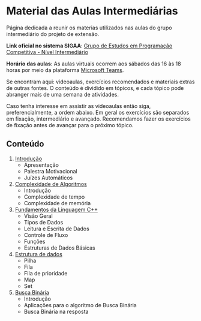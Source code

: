 Material das Aulas Intermediárias
====================================

Página dedicada a reunir os materias utilizados nas aulas do grupo intermediário do projeto de extensão.

**Link oficial no sistema SIGAA**: [Grupo de Estudos em Programação Competitiva - Nível Intermediário](https://sig.unb.br/sigaa/link/public/extensao/visualizacaoAcaoExtensao/1957)

**Horário das aulas**: As aulas virtuais ocorrem aos sábados das 16 às 18 horas por meio da plataforma [Microsoft Teams](https://www.microsoft.com/pt-br/microsoft-teams/log-in).

Se encontram aqui: videoaulas, exercícios recomendados e materiais extras de outras fontes. O conteúdo é dividido em tópicos, e cada tópico pode abranger mais de uma semana de atividades.

Caso tenha interesse em assistir as videoaulas então siga, preferencialmente, a ordem abaixo. Em geral os exercícios são separados em fixação, intermediário e avançado. Recomendamos fazer os exercícios de fixação antes de avançar para o próximo tópico.

## Conteúdo
1. [Introdução](introducao/README.md)
   - Apresentação
   - Palestra Motivacional
   - Juízes Automáticos
2. [Complexidade de Algoritmos](complexidade/README.md)
   - Introdução
   - Complexidade de tempo
   - Complexidade de memória
3. [Fundamentos da Linguagem C++](fundamentos-c++/README.md)
   - Visão Geral
   - Tipos de Dados
   - Leitura e Escrita de Dados
   - Controle de Fluxo
   - Funções
   - Estruturas de Dados Básicas
4. [Estrutura de dados](estrutura-dados/README.md)
   - Pilha
   - Fila
   - Fila de prioridade
   - Map
   - Set
5. [Busca Binária](busca-binaria/README.md)
   - Introdução
   - Aplicações para o algoritmo de Busca Binária
   - Busca Binária na resposta




